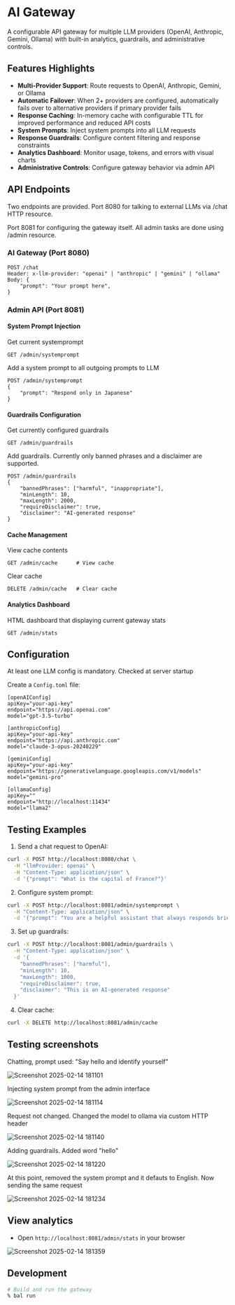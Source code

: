 # AI Gateway

A configurable API gateway for multiple LLM providers (OpenAI, Anthropic, Gemini, Ollama) with built-in analytics, guardrails, and administrative controls.

## Features Highlights

- **Multi-Provider Support**: Route requests to OpenAI, Anthropic, Gemini, or Ollama
- **Automatic Failover**: When 2+ providers are configured, automatically fails over to alternative providers if primary provider fails
- **Response Caching**: In-memory cache with configurable TTL for improved performance and reduced API costs
- **System Prompts**: Inject system prompts into all LLM requests
- **Response Guardrails**: Configure content filtering and response constraints
- **Analytics Dashboard**: Monitor usage, tokens, and errors with visual charts
- **Administrative Controls**: Configure gateway behavior via admin API

## API Endpoints

Two endpoints are provided. Port 8080 for talking to external LLMs via /chat HTTP resource.

Port 8081 for configuring the gateway itself. All admin tasks are done using /admin resource.

### AI Gateway (Port 8080)

```
POST /chat
Header: x-llm-provider: "openai" | "anthropic" | "gemini" | "ollama"
Body: {
    "prompt": "Your prompt here",
}
```
### Admin API (Port 8081)

#### System Prompt Injection ####

Get current systemprompt
```
GET /admin/systemprompt
```

Add a system prompt to all outgoing prompts to LLM
```
POST /admin/systemprompt
{
    "prompt": "Respond only in Japanese"
}
```
#### Guardrails Configuration ####

Get currently configured guardrails
```
GET /admin/guardrails
```

Add guardrails. Currently only banned phrases and a disclaimer are supported.
```
POST /admin/guardrails
{
    "bannedPhrases": ["harmful", "inappropriate"],
    "minLength": 10,
    "maxLength": 2000,
    "requireDisclaimer": true,
    "disclaimer": "AI-generated response"
}
```

#### Cache Management
View cache contents
```
GET /admin/cache      # View cache 
```

Clear cache
```
DELETE /admin/cache   # Clear cache
```

#### Analytics Dashboard ####
HTML dashboard that displaying current gateway stats
```
GET /admin/stats
```

## Configuration ##

At least one LLM config is mandatory. Checked at server startup

Create a `Config.toml` file:
```
[openAIConfig]
apiKey="your-api-key"
endpoint="https://api.openai.com"
model="gpt-3.5-turbo"

[anthropicConfig]
apiKey="your-api-key"
endpoint="https://api.anthropic.com"
model="claude-3-opus-20240229"

[geminiConfig]
apiKey="your-api-key"
endpoint="https://generativelanguage.googleapis.com/v1/models"
model="gemini-pro"

[ollamaConfig]
apiKey=""
endpoint="http://localhost:11434"
model="llama2"
```

## Testing Examples ##
 
1. Send a chat request to OpenAI:
```bash
curl -X POST http://localhost:8080/chat \
  -H "llmProvider: openai" \
  -H "Content-Type: application/json" \
  -d '{"prompt": "What is the capital of France?"}'
```

2. Configure system prompt:
```bash
curl -X POST http://localhost:8081/admin/systemprompt \
  -H "Content-Type: application/json" \
  -d '{"prompt": "You are a helpful assistant that always responds briefly"}'
```

3. Set up guardrails:
```bash
curl -X POST http://localhost:8081/admin/guardrails \
  -H "Content-Type: application/json" \
  -d '{
    "bannedPhrases": ["harmful"],
    "minLength": 10,
    "maxLength": 1000,
    "requireDisclaimer": true,
    "disclaimer": "This is an AI-generated response"
  }'
```

4. Clear cache:
```bash
curl -X DELETE http://localhost:8081/admin/cache
```

## Testing screenshots ##

Chatting, prompt used: "Say hello and identify yourself"

![Screenshot 2025-02-14 181101](https://github.com/user-attachments/assets/8269e3f7-ea9b-4ed7-a0fd-1fc693c25ec9)

Injecting system prompt from the admin interface

![Screenshot 2025-02-14 181114](https://github.com/user-attachments/assets/b276f1e9-edce-4041-b634-41f411fbe48e)

Request not changed. Changed the model to ollama via custom HTTP header

![Screenshot 2025-02-14 181140](https://github.com/user-attachments/assets/925ce2cd-75a1-48d5-be28-8b00c211b130)

Adding guardrails. Added word "hello"

![Screenshot 2025-02-14 181220](https://github.com/user-attachments/assets/5090e045-0c9a-4b8c-a06b-a4bf72c530a5)

At this point, removed the system prompt and it defauts to English. Now sending the same request

![Screenshot 2025-02-14 181234](https://github.com/user-attachments/assets/11566a9b-7a58-4f5a-ae35-6f2eba76a78e)

## View analytics ##

- Open `http://localhost:8081/admin/stats` in your browser

![Screenshot 2025-02-14 181359](https://github.com/user-attachments/assets/38af88c6-c7fe-448b-b4a5-8a193416fcc8)

## Development

```bash
# Build and run the gateway
% bal run
```
